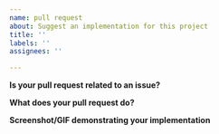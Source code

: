 ```yaml
---
name: pull request
about: Suggest an implementation for this project
title: ''
labels: ''
assignees: ''

---
```


**Is your pull request related to an issue?**


**What does your pull request do?**


**Screenshot/GIF demonstrating your implementation**

